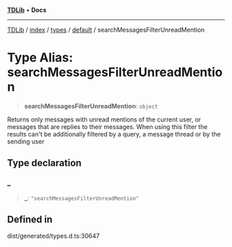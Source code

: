 [**TDLib**](../../../../../../README.md) • **Docs**

***

[TDLib](../../../../../../modules.md) / [index](../../../../../README.md) / [types](../../../README.md) / [default](../README.md) / searchMessagesFilterUnreadMention

# Type Alias: searchMessagesFilterUnreadMention

> **searchMessagesFilterUnreadMention**: `object`

Returns only messages with unread mentions of the current user, or messages that are replies to their messages. When using this filter the results can't be additionally filtered by a query, a message thread or by the sending user

## Type declaration

### \_

> **\_**: `"searchMessagesFilterUnreadMention"`

## Defined in

dist/generated/types.d.ts:30647
